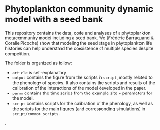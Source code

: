 # Phytoplankton community dynamic model with a seed bank

This repository contains the data, code and analyses of a phytoplankton metacommunity model including a seed bank. We (Frédéric Barraquand & Coralie Picoche) show that modeling the seed stage in phytoplankton life histories can help understand the coexistence of multiple species despite competition. 

The folder is organized as follow:

* `article` is self-explanatory
* `output` contains the figure from the scripts in `script`, mostly related to the phenology of species. It also contains the scripts and results of the calibration of the interactions of the model developed in the paper. 
* `param` contains the time series from the example site + parameters for the model.
* `script` contains scripts for the calibration of the phenology, as well as the scripts for the main figures (and corresponding simulations) in `script/common_scripts`.

.
